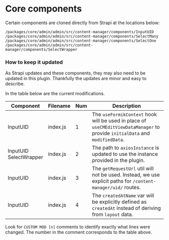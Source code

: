 # Core components

Certain components are cloned directly from Strapi at the locations below:

```
/packages/core/admin/admin/src/content-manager/components/InputUID
/packages/core/admin/admin/src/content-manager/components/SelectMany
/packages/core/admin/admin/src/content-manager/components/SelectOne
/packages/core/admin/admin/src/content-manager/components/SelectWrapper
```

### How to keep it updated

As Strapi updates and these components, they may also need to be updated in this plugin. Thankfully the updates are minor and easy to describe.

In the table below are the current modifications.

| Component | Filename | Num | Description |
|-|-|-|-|
| InputUID | index.js | 1 | The `useFormikContext` hook will be used in place of `useCMEditViewDataManager` to provide `initialData` and `modifiedData`. |
| InputUID<br>SelectWrapper | index.js | 2 | The path to `axiosInstance` is updated to use the instance provided in the plugin. |
| InputUID | index.js | 3 | The `getRequestUrl` util will not be used. Instead, we use explicit paths for `/content-manager/uid/` routes. |
| InputUID | index.js | 4 | The `createdAtName` var will be explicitly defined as `createdAt` instead of deriving from `layout` data. |

Look for `CUSTOM MOD [n]` comments to identify exactly what lines were changed. The number in the comment corresponds to the table above.
